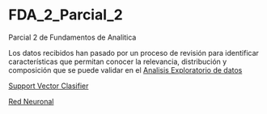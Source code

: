 # FDA_2_Parcial_2
Parcial 2 de Fundamentos de Analitica


Los datos recibidos han pasado por un proceso de revisión para identificar características que permitan conocer la relevancia, distribución y composición que se puede validar en el [Analisis Exploratorio de datos](/01_EDA/01_Compresion%20y%20analisis%20de%20los%20datos.ipynb)




[Support Vector Clasifier](/SVC.ipynb)

[Red Neuronal](/Red%20Neuronal.ipynb)

